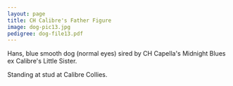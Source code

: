 ```yaml
---
layout: page
title: CH Calibre's Father Figure
image: dog-pic13.jpg
pedigree: dog-file13.pdf
---
```


Hans, blue smooth dog (normal eyes) sired by CH Capella's Midnight Blues ex Calibre's Little Sister.


Standing at stud at Calibre Collies.